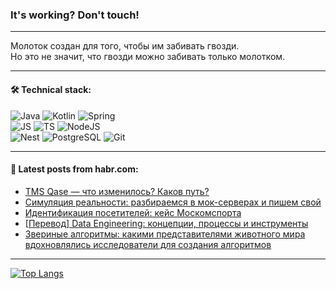 ### It's working? Don't touch!

---
Молоток создан для того, чтобы им забивать гвозди. <br>
Но это не значит, что гвозди можно забивать только молотком.

---

#### 🛠️ Technical stack:

![Java](https://img.shields.io/badge/Java-informational?logo=Oracle&style=flat&logoColor=white&color=FF4500)
![Kotlin](https://img.shields.io/badge/Kotlin-informational?logo=Kotlin&style=flat&logoColor=white&color=774D97)
![Spring](https://img.shields.io/badge/SpringBoot-informational?logo=SpringBoot&style=flat&logoColor=white&color=6DB33F) <br>
![JS](https://img.shields.io/badge/JS-informational?logo=javaScript&style=flat&logoColor=black&color=F7Df1E)
![TS](https://img.shields.io/badge/TypeScript-informational?logo=typeScript&style=flat&logoColor=black&color=0667A8)
![NodeJS](https://img.shields.io/badge/NodeJS-informational?logo=node.js&style=flat&logoColor=white&color=70A760) <br>
![Nest](https://img.shields.io/badge/NestJS-informational?logo=NestJS&style=flat&logoColor=white&color=E0234E)
![PostgreSQL](https://img.shields.io/badge/PostgreSQL-informational?logo=PostgreSQL&style=flat&logoColor=white&color=DAA520)
![Git](https://img.shields.io/badge/Git-informational?logo=git&style=flat&logoColor=white&color=778899)

___

#### 💬 Latest posts from habr.com:

<!-- BLOG-POST-LIST:START -->
- [TMS Qase — что изменилось? Каков путь?](https://habr.com/ru/articles/749652/?utm_source=habrahabr&utm_medium=rss&utm_campaign=749652)
- [Симуляция реальности: разбираемся в мок-серверах и пишем свой](https://habr.com/ru/companies/alfa/articles/749890/?utm_source=habrahabr&utm_medium=rss&utm_campaign=749890)
- [Идентификация посетителей: кейс Москомспорта](https://habr.com/ru/companies/perco/articles/749952/?utm_source=habrahabr&utm_medium=rss&utm_campaign=749952)
- [[Перевод] Data Engineering: концепции, процессы и инструменты](https://habr.com/ru/articles/743308/?utm_source=habrahabr&utm_medium=rss&utm_campaign=743308)
- [Звериные алгоритмы: какими представителями животного мира вдохновлялись исследователи для создания алгоритмов](https://habr.com/ru/companies/rshb/articles/749930/?utm_source=habrahabr&utm_medium=rss&utm_campaign=749930)
<!-- BLOG-POST-LIST:END -->

---
[![Top Langs](https://github-readme-stats-git-master-advtsetting-gmailcom.vercel.app/api/top-langs/?username=zloylis&langs_count=10&hide_title=false&title_color=e6edf3&size_weight=0.5&count_weight=0.5&layout=compact&hide_border=true&theme=dracula)](https://github.com/zloylis)

<!-- ![GitHub stats](https://github-readme-stats-git-master-advtsetting-gmailcom.vercel.app/api?username=zloylis&show_icons=true&hide_border=true&theme=dracula&hide_title=true&include_all_commits=true&count_private=true&hide=contribs&hide_rank=true) -->
